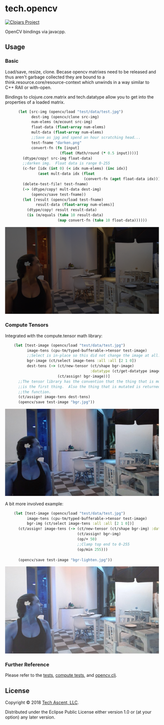 # tech.opencv

[![Clojars Project](https://clojars.org/techascent/tech.opencv/latest-version.svg)](https://clojars.org/techascent/tech.opencv)

OpenCV bindings via javacpp.

## Usage


### Basic

Load/save, resize, clone.  Becase opencv matrixes need to be released and thus aren't garbage collected they are bound to a think.resource.core/resource-context which unwinds in a way similar to C++ RAII or with-open.

Bindings to clojure.core.matrix and tech.datatype allow you to get into the properties of
a loaded matrix.

```clojure
      (let [src-img (opencv/load "test/data/test.jpg")
            dest-img (opencv/clone src-img)
            num-elems (m/ecount src-img)
            float-data (float-array num-elems)
            mult-data (float-array num-elems)
            ;;Save as jpg and spend an hour scratching head...
            test-fname "darken.png"
            convert-fn (fn [input]
                         (float (Math/round (* 0.5 input))))]
        (dtype/copy! src-img float-data)
        ;;darken img.  Float data is range 0-255
        (c-for [idx (int 0) (< idx num-elems) (inc idx)]
               (aset mult-data idx (float
                                    (convert-fn (aget float-data idx)))))
        (delete-test-file! test-fname)
        (-> (dtype/copy! mult-data dest-img)
            (opencv/save test-fname))
        (let [result (opencv/load test-fname)
              result-data (float-array num-elems)]
          (dtype/copy! result result-data)
          (is (m/equals (take 10 result-data)
                        (map convert-fn (take 10 float-data))))))
```

![darker image](images/darken.png)


### Compute Tensors

Integrated with the compute.tensor math library:

```clojure
    (let [test-image (opencv/load "test/data/test.jpg")
          image-tens (cpu-tm/typed-bufferable->tensor test-image)
          ;;Select is in-place so this did not change the image at all.
          bgr-image (ct/select image-tens :all :all [2 1 0])
          dest-tens (-> (ct/new-tensor (ct/shape bgr-image)
                                       :datatype (ct/get-datatype image-tens))
                        (ct/assign! bgr-image))]
      ;;The tensor library has the convention that the thing that is mutated
      ;;is the first thing.  Also the thing that is mutated is returned from
      ;;the function.
      (ct/assign! image-tens dest-tens)
      (opencv/save test-image "bgr.jpg"))
```

![bgr image](images/bgr.jpg)


A bit more involved example:


```clojure
    (let [test-image (opencv/load "test/data/test.jpg")
          image-tens (cpu-tm/typed-bufferable->tensor test-image)
          bgr-img (ct/select image-tens :all :all [2 1 0])]
      (ct/assign! image-tens (-> (ct/new-tensor (ct/shape bgr-img) :datatype :uint16)
                                 (ct/assign! bgr-img)
                                 (op/+ 50)
                                 ;;Clamp top end to 0-255
                                 (op/min 255)))

      (opencv/save test-image "bgr-lighten.jpg"))
```

![lightened bgr](images/bgr-lighten.jpg)



### Further Reference


Please refer to the [tests](test/tech/opencv_test.clj),
[compute tests](test/tech/opencv_compute_test.clj),
and [opencv.clj](src/tech/opencv.clj).


## License

Copyright © 2018 [Tech Ascent, LLC](https://github.com/tech-ascent).

Distributed under the Eclipse Public License either version 1.0 or (at
your option) any later version.
